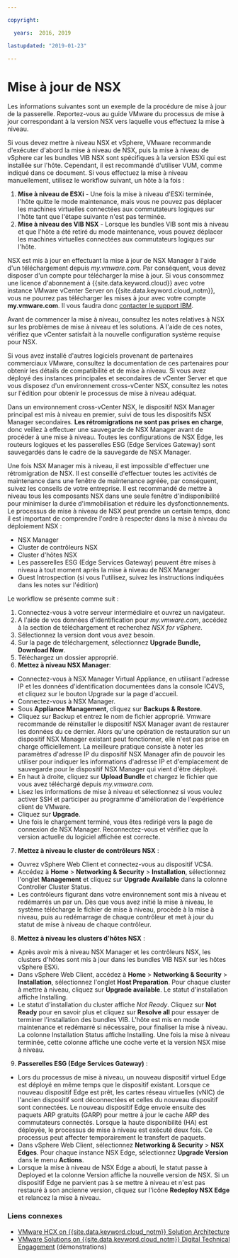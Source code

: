 ```yaml
---

copyright:

  years:  2016, 2019

lastupdated: "2019-01-23"

---
```


# Mise à jour de NSX

Les informations suivantes sont un exemple de la procédure de mise à jour de la passerelle. Reportez-vous au guide VMware du processus de mise à jour correspondant à la version NSX vers laquelle vous effectuez la mise à niveau.

Si vous devez mettre à niveau NSX et vSphere, VMware recommande d'exécuter d'abord la mise à niveau de NSX, puis la mise à niveau de vSphere car les bundles VIB NSX sont spécifiques à la version ESXi qui est installée sur l'hôte. Cependant, il est recommandé d'utiliser VUM, comme indiqué dans ce document. Si vous effectuez la mise à niveau manuellement, utilisez le workflow suivant, un hôte à la fois :

1. **Mise à niveau de ESXi** - Une fois la mise à niveau d'ESXi terminée, l'hôte quitte le mode maintenance, mais vous ne pouvez pas déplacer les machines virtuelles connectées aux commutateurs logiques sur l'hôte tant que l'étape suivante n'est pas terminée.
2. **Mise à niveau des VIB NSX** - Lorsque les bundles VIB sont mis à niveau et que l'hôte a été retiré du mode maintenance, vous pouvez déplacer les machines virtuelles connectées aux commutateurs logiques sur l'hôte.

NSX est mis à jour en effectuant la mise à jour de NSX Manager à l'aide d'un téléchargement depuis _my.vmware.com_. Par conséquent, vous devez disposer d'un compte pour télécharger la mise à jour. Si vous consommez une licence d'abonnement à {{site.data.keyword.cloud}} avec votre instance VMware vCenter Server on {{site.data.keyword.cloud_notm}}, vous ne pourrez pas télécharger les mises à jour avec votre compte **my.vmware.com**. Il vous faudra donc [contacter le support IBM](/docs/services/vmwaresolutions/vmonic/trbl_support.html).

Avant de commencer la mise à niveau, consultez les notes relatives à NSX sur les problèmes de mise à niveau et les solutions. A l'aide de ces notes, vérifiez que vCenter satisfait à la nouvelle configuration système requise pour NSX.

Si vous avez installé d'autres logiciels provenant de partenaires commerciaux VMware, consultez la documentation de ces partenaires pour obtenir les détails de compatibilité et de mise à niveau. Si vous avez déployé des instances principales et secondaires de vCenter Server et que vous disposez d'un environnement cross-vCenter NSX, consultez les notes sur l'édition pour obtenir le processus de mise à niveau adéquat.

Dans un environnement cross-vCenter NSX, le dispositif NSX Manager principal est mis à niveau en premier, suivi de tous les dispositifs NSX Manager secondaires.
**Les rétromigrations ne sont pas prises en charge**, donc veillez à effectuer une sauvegarde de NSX Manager avant de procéder à une mise à niveau. Toutes les configurations de NSX Edge, les routeurs logiques et les passerelles ESG (Edge Services Gateway) sont sauvegardés dans le cadre de la sauvegarde de NSX Manager.

Une fois NSX Manager mis à niveau, il est impossible d'effectuer une rétromigration de NSX. Il est conseillé d'effectuer toutes les activités de maintenance dans une fenêtre de maintenance agréée, par conséquent, suivez les conseils de votre entreprise. Il est recommandé de mettre à niveau tous les composants NSX dans une seule fenêtre d'indisponibilité pour minimiser la durée d'immobilisation et réduire les dysfonctionnements. Le processus de mise à niveau de NSX peut prendre un certain temps, donc il est important de comprendre l'ordre à respecter dans la mise à niveau du déploiement NSX :
* NSX Manager
* Cluster de contrôleurs NSX
* Cluster d'hôtes NSX
* Les passerelles ESG (Edge Services Gateway) peuvent être mises à niveau à tout moment après la mise à niveau de NSX Manager
* Guest Introspection (si vous l'utilisez, suivez les instructions indiquées dans les notes sur l'édition)

Le workflow se présente comme suit :
1. Connectez-vous à votre serveur intermédiaire et ouvrez un navigateur.
2. A l'aide de vos données d'identification pour _my.vmware.com_, accédez à la section de téléchargement et recherchez _NSX for vSphere_.
3. Sélectionnez la version dont vous avez besoin.
4. Sur la page de téléchargement, sélectionnez **Upgrade Bundle, Download Now**.
5. Téléchargez un dossier approprié.
6. **Mettez à niveau NSX Manager**:
  - Connectez-vous à NSX Manager Virtual Appliance, en utilisant l'adresse IP et les données d'identification documentées dans la console IC4VS, et cliquez sur le bouton Upgrade sur la page d'accueil.
  - Connectez-vous à NSX Manager.
  - Sous **Appliance Management**, cliquez sur **Backups & Restore**.
  - Cliquez sur Backup et entrez le nom de fichier approprié. Vmware recommande de réinstaller le dispositif NSX Manager avant de restaurer les données du ce dernier. Alors qu'une opération de restauration sur un dispositif NSX Manager existant peut fonctionner, elle n'est pas prise en charge officiellement. La meilleure pratique consiste à noter les paramètres d'adresse IP du dispositif NSX Manager afin de pouvoir les utiliser pour indiquer les informations d'adresse IP et d'emplacement de sauvegarde pour le dispositif NSX Manager qui vient d'être déployé.
  - En haut à droite, cliquez sur **Upload Bundle** et chargez le fichier que vous avez téléchargé depuis _my.vmware.com_.
  - Lisez les informations de mise à niveau et sélectionnez si vous voulez activer SSH et participer au programme d'amélioration de l'expérience client de VMware.
  - Cliquez sur **Upgrade**.
  - Une fois le chargement terminé, vous êtes redirigé vers la page de connexion de NSX Manager. Reconnectez-vous et vérifiez que la version actuelle du logiciel affichée est correcte.
7. **Mettez à niveau le cluster de contrôleurs NSX** :
  - Ouvrez vSphere Web Client et connectez-vous au dispositif VCSA.
  - Accédez à **Home** > **Networking & Security** > **Installation**, sélectionnez l'onglet **Management** et cliquez sur **Upgrade Available** dans la colonne Controller Cluster Status.
  - Les contrôleurs figurant dans votre environnement sont mis à niveau et redémarrés un par un. Dès que vous avez initié la mise à niveau, le système télécharge le fichier de mise à niveau, procède à la mise à niveau, puis au redémarrage de chaque contrôleur et met à jour du statut de mise à niveau de chaque contrôleur.
8. **Mettez à niveau les clusters d'hôtes NSX** :
  - Après avoir mis à niveau NSX Manager et les contrôleurs NSX, les clusters d'hôtes sont mis à jour dans les bundles VIB NSX sur les hôtes vSphere ESXi.
  - Dans vSphere Web Client, accédez à **Home** > **Networking & Security** > **Installation**, sélectionnez l'onglet **Host Preparation**. Pour chaque cluster à mettre à niveau, cliquez sur **Upgrade available**. Le statut d'installation affiche Installing.
  - Le statut d'installation du cluster affiche _Not Ready_. Cliquez sur **Not Ready** pour en savoir plus et cliquez sur **Resolve all** pour essayer de terminer l'installation des bundles VIB. L'hôte est mis en mode maintenance et redémarré si nécessaire, pour finaliser la mise à niveau. La colonne Installation Status affiche Installing. Une fois la mise à niveau terminée, cette colonne affiche une coche verte et la version NSX mise à niveau.
9. **Passerelles ESG (Edge Services Gateway)** :
  - Lors du processus de mise à niveau, un nouveau dispositif virtuel Edge est déployé en même temps que le dispositif existant. Lorsque ce nouveau dispositif Edge est prêt, les cartes réseau virtuelles (vNIC) de l'ancien dispositif sont déconnectées et celles du nouveau dispositif sont connectées. Le nouveau dispositif Edge envoie ensuite des paquets ARP gratuits (GARP) pour mettre à jour le cache ARP des commutateurs connectés. Lorsque la haute disponibilité (HA) est déployée, le processus de mise à niveau est exécuté deux fois. Ce processus peut affecter temporairement le transfert de paquets.
  - Dans vSphere Web Client, sélectionnez **Networking & Security** > **NSX Edges**. Pour chaque instance NSX Edge, sélectionnez **Upgrade Version** dans le menu **Actions**.
  - Lorsque la mise à niveau de NSX Edge a abouti, le statut passe à Deployed et la colonne Version affiche la nouvelle version de NSX. Si un dispositif Edge ne parvient pas à se mettre à niveau et n'est pas restauré à son ancienne version, cliquez sur l'icône **Redeploy NSX Edge** et relancez la mise à niveau.

### Liens connexes

* [VMware HCX on {{site.data.keyword.cloud_notm}} Solution Architecture](https://www.ibm.com/cloud/garage/files/HCX_Architecture_Design.pdf)
* [VMware Solutions on {{site.data.keyword.cloud_notm}} Digital Technical Engagement](https://ibm-dte.mybluemix.net/ibm-vmware) (démonstrations)
